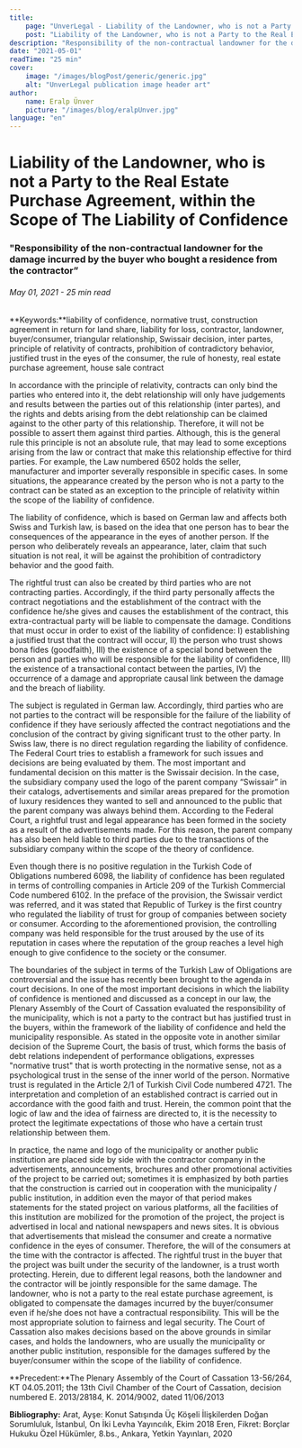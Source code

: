 ```yaml
---
title:
    page: "UnverLegal - Liability of the Landowner, who is not a Party to the Real Estate Purchase Agreement, within the Scope of The Liability of Confidence"
    post: "Liability of the Landowner, who is not a Party to the Real Estate Purchase Agreement, within the Scope of The Liability of Confidence"
description: "Responsibility of the non-contractual landowner for the damage incurred by the buyer who bought a residence from the contractor"
date: "2021-05-01"
readTime: "25 min"
cover:
    image: "/images/blogPost/generic/generic.jpg"
    alt: "UnverLegal publication image header art"
author:
    name: Eralp Ünver
    picture: "/images/blog/eralpUnver.jpg"
language: "en"
---
```


# Liability of the Landowner, who is not a Party to the Real Estate Purchase Agreement, within the Scope of The Liability of Confidence

### "Responsibility of the non-contractual landowner for the damage incurred by the buyer who bought a residence from the contractor”

###### May 01, 2021 - 25 min read

**Keywords:**liability of confidence, normative trust, construction agreement in return for land share, liability for loss, contractor, landowner, buyer/consumer, triangular relationship, Swissair decision, inter partes, principle of relativity of contracts, prohibition of contradictory behavior, justified trust in the eyes of the consumer, the rule of honesty, real estate purchase agreement, house sale contract 

In accordance with the principle of relativity, contracts can only bind the parties who entered into it, the debt relationship will only have judgements and results between the parties out of this relationship (inter partes), and the rights and debts arising from the debt relationship can be claimed against to the other party of this relationship. Therefore, it will not be possible to assert them against third parties. Although, this is the general rule this principle is not an absolute rule, that may lead to some exceptions arising from the law or contract that make this relationship effective for third parties. For example, the Law numbered 6502 holds the seller, manufacturer and importer severally responsible in specific cases. In some situations, the appearance created by the person who is not a party to the contract can be stated as an exception to the principle of relativity within the scope of the liability of confidence. 

The liability of confidence, which is based on German law and affects both Swiss and Turkish law, is based on the idea that one person has to bear the consequences of the appearance in the eyes of another person. If the person who deliberately reveals an appearance, later, claim that such situation is not real, it will be against the prohibition of contradictory behavior and the good faith. 

The rightful trust can also be created by third parties who are not contracting parties. Accordingly, if the third party personally affects the contract negotiations and the establishment of the contract with the confidence he/she gives and causes the establishment of the contract, this extra-contractual party will be liable to compensate the damage. Conditions that must occur in order to exist of the liability of confidence: I) establishing a justified trust that the contract will occur, II) the person who trust shows bona fides (goodfaith), III) the existence of a special bond between the person and parties who will be responsible for the liability of confidence, III) the existence of a transactional contact between the parties, IV) the occurrence of a damage and appropriate causal link between the damage and the breach of liability. 

The subject is regulated in German law. Accordingly, third parties who are not parties to the contract will be responsible for the failure of the liability of confidence if they have seriously affected the contract negotiations and the conclusion of the contract by giving significant trust to the other party. In Swiss law, there is no direct regulation regarding the liability of confidence. The Federal Court tries to establish a framework for such issues and decisions are being evaluated by them. The most important and fundamental decision on this matter is the Swissair decision. In the case, the subsidiary company used the logo of the parent company “Swissair” in their catalogs, advertisements and similar areas prepared for the promotion of luxury residences they wanted to sell and announced to the public that the parent company was always behind them. According to the Federal Court, a rightful trust and legal appearance has been formed in the society as a result of the advertisements made. For this reason, the parent company has also been held liable to third parties due to the transactions of the subsidiary company within the scope of the theory of confidence. 

Even though there is no positive regulation in the Turkish Code of Obligations numbered 6098, the liability of confidence has been regulated in terms of controlling companies in Article 209 of the Turkish Commercial Code numbered 6102. In the preface of the provision, the Swissair verdict was referred, and it was stated that Republic of Turkey is the first country who regulated the liability of trust for group of companies between society or consumer. According to the aforementioned provision, the controlling company was held responsible for the trust aroused by the use of its reputation in cases where the reputation of the group reaches a level high enough to give confidence to the society or the consumer. 

The boundaries of the subject in terms of the Turkish Law of Obligations are controversial and the issue has recently been brought to the agenda in court decisions. In one of the most important decisions in which the liability of confidence is mentioned and discussed as a concept in our law, the Plenary Assembly of the Court of Cassation evaluated the responsibility of the municipality, which is not a party to the contract but has justified trust in the buyers, within the framework of the liability of confidence and held the municipality responsible. As stated in the opposite vote in another similar decision of the Supreme Court, the basis of trust, which forms the basis of debt relations independent of performance obligations, expresses "normative trust" that is worth protecting in the normative sense, not as a psychological trust in the sense of the inner world of the person. Normative trust is regulated in the Article 2/1 of Turkish Civil Code numbered 4721. The interpretation and completion of an established contract is carried out in accordance with the good faith and trust. Herein, the common point that the logic of law and the idea of fairness are directed to, it is the necessity to protect the legitimate expectations of those who have a certain trust relationship between them. 

In practice, the name and logo of the municipality or another public institution are placed side by side with the contractor company in the advertisements, announcements, brochures and other promotional activities of the project to be carried out; sometimes it is emphasized by both parties that the construction is carried out in cooperation with the municipality / public institution, in addition even the mayor of that period makes statements for the stated project on various platforms, all the facilities of this institution are mobilized for the promotion of the project, the project is advertised in local and national newspapers and news sites. It is obvious that advertisements that mislead the consumer and create a normative confidence in the eyes of consumer. Therefore, the will of the consumers at the time with the contractor is affected. The rightful trust in the buyer that the project was built under the security of the landowner, is a trust worth protecting. Herein, due to different legal reasons, both the landowner and the contractor will be jointly responsible for the same damage. The landowner, who is not a party to the real estate purchase agreement, is obligated to compensate the damages incurred by the buyer/consumer even if he/she does not have a contractual responsibility. This will be the most appropriate solution to fairness and legal security. The Court of Cassation also makes decisions based on the above grounds in similar cases, and holds the landowners, who are usually the municipality or another public institution, responsible for the damages suffered by the buyer/consumer within the scope of the liability of confidence.

**Precedent:**The Plenary Assembly of the Court of Cassation 13-56/264, KT 04.05.2011; the 13th Civil Chamber of the Court of Cassation, decision numbered E. 2013/28184, K. 2014/9002, dated 11/06/2013

**Bibliography:** 
Arat, Ayşe: Konut Satışında Üç Köşeli İlişkilerden Doğan Sorumluluk, İstanbul, On İki Levha Yayıncılık, Ekim 2018
Eren, Fikret: Borçlar Hukuku Özel Hükümler, 8.bs., Ankara, Yetkin Yayınları, 2020
